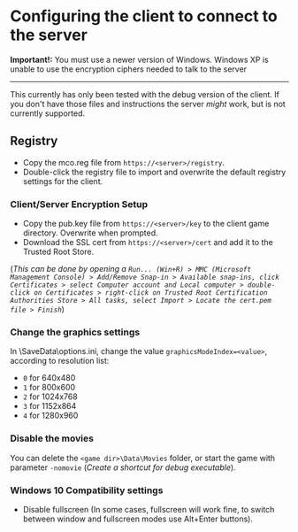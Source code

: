 # Configuring the client to connect to the server

**Important!:** You must use a newer version of Windows. Windows XP is unable to use the encryption ciphers needed to talk to the server

---

This currently has only been tested with the debug version of the client. If you don't have those files and instructions the server _might_ work, but is not currently supported.

## Registry

- Copy the mco.reg file from `https://<server>/registry`.
- Double-click the registry file to import and overwrite the default registry settings for the client.

### Client/Server Encryption Setup

- Copy the pub.key file from `https://<server>/key` to the client game directory. Overwrite when prompted.
- Download the SSL cert from `https://<server>/cert` and add it to the Trusted Root Store.

(_This can be done by opening a `Run... (Win+R) > MMC (Microsoft Management Console) > Add/Remove Snap-in > Available snap-ins, click Certificates > select Computer account and Local computer > double-click on Certificates > right-click on Trusted Root Certification Authorities Store > All tasks, select Import > Locate the cert.pem file > Finish`_)

### Change the graphics settings

In <game dir>\SaveData\options.ini, change the value `graphicsModeIndex=<value>`, according to resolution list:

- `0` for 640x480
- `1` for 800x600
- `2` for 1024x768
- `3` for 1152x864
- `4` for 1280x960

### Disable the movies

You can delete the `<game dir>\Data\Movies` folder, or start the game with parameter `-nomovie` (_Create a shortcut for debug executable_).

### Windows 10 Compatibility settings

- Disable fullscreen (In some cases, fullscreen will work fine, to switch between window and fullscreen modes use Alt+Enter buttons).
